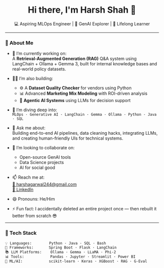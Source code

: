 <h1 align="center">Hi there, I'm Harsh Shah 👋</h1>
<p align="center">
  💻 Aspiring MLOps Engineer | 🧠 GenAI Explorer | 🌱 Lifelong Learner
</p>

---

### 🚀 About Me

- 🔭 I’m currently working on:  
  A **Retrieval-Augmented Generation (RAG)** Q&A system using LangChain + Ollama + Gemma 3, built for internal knowledge bases and real-world policy datasets.

- 👨‍💻 I’m also building:  
  - ⚙️ A **Dataset Quality Checker** for vendors using Python  
  - 📊 Advanced **Marketing Mix Modeling** with ROI-driven analysis  
  - 🤖 **Agentic AI Systems** using LLMs for decision support  

- 🌱 I’m diving deep into:  
  `MLOps · Generative AI · LangChain · Gemma · Ollama · Python · Java · SQL`

- 💬 Ask me about:  
  Building end-to-end AI pipelines, data cleaning hacks, integrating LLMs, and creating human-friendly UIs for technical systems.

- 👯 I’m looking to collaborate on:  
  - Open-source GenAI tools  
  - Data Science projects  
  - AI for social good  

- 📫 Reach me at:  
  [📧 harshagarwal244@gmail.com](mailto:harshagarwal244@gmail.com)  
  [🔗 LinkedIn](www.linkedin.com/in/harsh-shah-85a9a322a)  


- 😄 Pronouns: He/Him  
- ⚡ Fun fact: I accidentally deleted an entire project once — then rebuilt it better from scratch 😎

---

### 🧰 Tech Stack

```bash
💡 Languages:        Python · Java · SQL · Bash
🧱 Frameworks:       Spring Boot · Flask · LangChain
📚 LLM Platforms:    Ollama · Gemma · LLaMA · Phi-2
📊 Tools:            Pandas · Jupyter · Streamlit · Power BI
🧠 ML/AI:            scikit-learn · Keras · XGBoost · RAG · G-Eval
